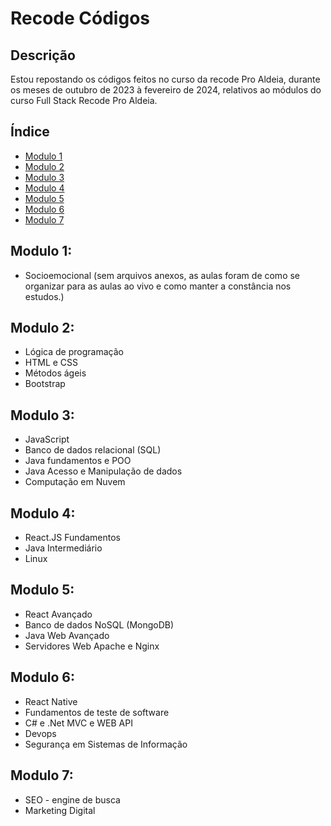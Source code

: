 # Recode Códigos

## Descrição
Estou repostando os códigos feitos no curso da recode Pro Aldeia, durante os meses de outubro de 2023 à fevereiro de 2024,
relativos ao módulos do curso Full Stack Recode Pro Aldeia.
## Índice
- [Modulo 1](#modulo-1)
- [Modulo 2](#modulo-2)
- [Modulo 3](#modulo-3)
- [Modulo 4](#modulo-4)
- [Modulo 5](#modulo-5)
- [Modulo 6](#modulo-6)
- [Modulo 7](#modulo-7)

## Modulo 1:
- Socioemocional
(sem arquivos anexos, as aulas foram de como se organizar para as aulas ao vivo e como manter a constância nos estudos.)

## Modulo 2:
- Lógica de programação
- HTML e CSS
- Métodos ágeis
- Bootstrap

## Modulo 3:
- JavaScript
- Banco de dados relacional (SQL)
- Java fundamentos e POO
- Java Acesso e Manipulação de dados
- Computação em Nuvem

## Modulo 4:
- React.JS Fundamentos
- Java Intermediário
- Linux
 
## Modulo 5:
- React Avançado
- Banco de dados NoSQL (MongoDB)
- Java Web Avançado
- Servidores Web Apache e Nginx
  
## Modulo 6:
- React Native
- Fundamentos de teste de software
- C# e .Net MVC e WEB API
- Devops
- Segurança em Sistemas de Informação
  
## Modulo 7:
- SEO - engine de busca
- Marketing Digital 
